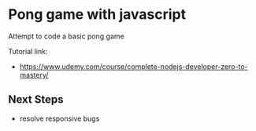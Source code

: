 
# Pong game with javascript

Attempt to code a basic pong game


Tutorial link:


 - https://www.udemy.com/course/complete-nodejs-developer-zero-to-mastery/

## Next Steps
 - resolve responsive bugs